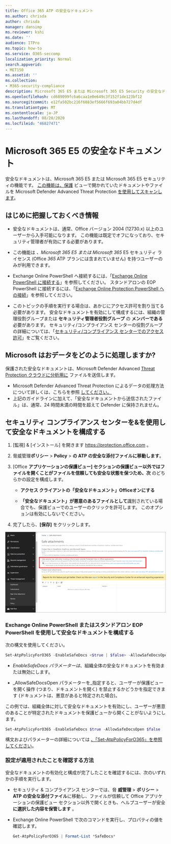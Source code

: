 ```yaml
---
title: Office 365 ATP の安全なドキュメント
ms.author: chrisda
author: chrisda
manager: dansimp
ms.reviewer: kshi
ms.date: ''
audience: ITPro
ms.topic: how-to
ms.service: O365-seccomp
localization_priority: Normal
search.appverid:
- MET150
ms.assetid: ''
ms.collection:
- M365-security-compliance
description: Microsoft 365 E5 または Microsoft 365 E5 Security の安全なドキュメントについて説明します。
ms.openlocfilehash: cd689099fc6a6caa1e0e649c3f152f1de123bf12
ms.sourcegitcommit: e12fa502bc216f6083ef5666f693a04bb727d4df
ms.translationtype: MT
ms.contentlocale: ja-JP
ms.lasthandoff: 08/20/2020
ms.locfileid: "46827471"
---
```

# <a name="safe-documents-in-microsoft-365-e5"></a>Microsoft 365 E5 の安全なドキュメント

安全なドキュメントは、Microsoft 365 E5 または Microsoft 365 E5 セキュリティの機能です。 [この機能は、保護](https://docs.microsoft.com/windows/security/threat-protection/microsoft-defender-atp/microsoft-defender-advanced-threat-protection) ビューで開かれていたドキュメントやファイルを Microsoft Defender Advanced Threat Protection [を使用してスキャンします](https://support.microsoft.com/office/d6f09ac7-e6b9-4495-8e43-2bbcdbcb6653)。

## <a name="what-do-you-need-to-know-before-you-begin"></a>はじめに把握しておくべき情報

- 安全なドキュメントは、通常、Office バージョン 2004 (12730.x) 以上のユーザーから入手可能になります。 この機能は既定でオフになっており、セキュリティ管理者が有効にする必要があります。

- この機能は *、Microsoft 365 E5 または Microsoft 365* E5 セキュリティ ライセンス (Office *365* ATP プランには含まれていません) を持つユーザーのみが利用できます。

- Exchange Online PowerShell へ接続するには、「[Exchange Online PowerShell に接続する](https://docs.microsoft.com/powershell/exchange/connect-to-exchange-online-powershell)」を参照してください。 スタンドアロンの EOP PowerShell に接続するには、「[Exchange Online Protection PowerShell への接続](https://docs.microsoft.com/powershell/exchange/connect-to-exchange-online-protection-powershell)」を参照してください。

- このトピックの手順を実行する場合は、あかじにアクセス許可を割り当てる必要があります。 安全なドキュメントを有効にして構成するには、組織の管理役割グループまたは **セキュリティ管理者役割グループ** の **メンバーである** 必要があります。 セキュリティ/コンプライアンス センターの役割グループの詳細については、「[セキュリティ/コンプライアンス センターでのアクセス許可](permissions-in-the-security-and-compliance-center.md)」をご覧ください。

## <a name="how-does-microsoft-handle-your-data"></a>Microsoft はおデータをどのように処理しますか?

保護された安全なドキュメントは、Microsoft Defender Advanced [Threat Protection クラウドに分析用に](https://docs.microsoft.com/windows/security/threat-protection/microsoft-defender-atp/microsoft-defender-advanced-threat-protection) ファイルを送信します。

- Microsoft Defender Advanced Threat Protection によるデータの処理方法について詳しくは、こちらを参照 [してください。](https://docs.microsoft.com/windows/security/threat-protection/microsoft-defender-atp/data-storage-privacy)
- 上記のガイドラインに加えて、「安全なドキュメントから送信されたファイル」は、通常、24 時間未満の時間を超えて Defender に保持されません。

## <a name="use-the-security--compliance-center-to-configure-safe-documents"></a>セキュリティ コンプライアンス センターを&を使用して安全なドキュメントを構成する

1. [監視] & [インストール] を開きます <https://protection.office.com> 。

2. 脅威管理**ポリシー** \> **Policy** \> **の ATP の安全な添付ファイルに移動します**。

3. [Office **アプリケーションの保護ビュー] セクションの保護ビュー以外ではファイルを開くことがファイルを信頼しても安全な状態を保つため、次** のどちらかの設定を構成します。

   - **アクセス クライアントの「安全なドキュメント」Officeオンにする**

   - **「安全なドキュメント」が悪意のあるファイルとして**識別されている場合でも、保護ビューでのユーザーのクリックを許可します。 このオプションは有効にしないでください。

4. 完了したら、**[保存]** をクリックします。

![ATP の安全な添付ファイル ページ](../../media/safe-docs.png)

### <a name="use-exchange-online-powershell-or-standalone-eop-powershell-to-configure-safe-documents"></a>Exchange Online PowerShell またはスタンドアロン EOP PowerShell を使用して安全なドキュメントを構成する

次の構文を使用してください。

```powershell
Set-AtpPolicyForO365 -EnableSafeDocs <$true | $false> -AllowSafeDocsOpen <$true | $false>
```

- _EnableSafeDocs パラメーターは_、組織全体の安全なドキュメントを有効または無効にします。

- _AllowSafeDocsOpen パラメーターを_指定すると、ユーザーが保護ビューを開く操作 (つまり、ドキュメントを開く) を禁止するかどうかを指定できます (ドキュメントは、悪意があると特定された場合)。

この例では、組織全体に対して安全なドキュメントを有効にし、ユーザーが悪意のあることが特定されたドキュメントを保護ビューから開くことがないようにします。

```powershell
Set-AtpPolicyForO365 -EnableSafeDocs $true -AllowSafeDocsOpen $false
```

構文およびパラメーターの詳細については [、「Set-AtpPolicyForO365」を参照してください](https://docs.microsoft.com/powershell/module/exchange/set-atppolicyforo365)。

### <a name="how-do-i-know-this-worked"></a>設定が適用されたことを確認する方法

安全なドキュメントの有効化と構成が完了したことを確認するには、次のいずれかの手順を実行します。

- セキュリティ & コンプライアンス センターでは、脅 **威管理** \> **ポリシー** \> **ATP の安全な添付ファイル**に移動し、ファイルが信頼して Office アプリケーションの保護ビュー セクション以外で開くときも、ヘルプユーザーが安全 **に選択した内容を保管します** 。

- Exchange Online PowerShell で次のコマンドを実行し、プロパティの値を確認します。

  ```powershell
  Get-AtpPolicyForO365 | Format-List *SafeDocs*
  ```
